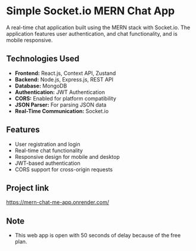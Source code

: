# Simple Socket.io MERN Chat App

A real-time chat application built using the MERN stack with Socket.io. The application features user authentication, and chat functionality, and is mobile responsive.

## Technologies Used

- **Frontend:** React.js, Context API, Zustand
- **Backend:** Node.js, Express.js, REST API
- **Database:** MongoDB
- **Authentication:** JWT Authentication
- **CORS:** Enabled for platform compatibility
- **JSON Parser:** For parsing JSON data
- **Real-Time Communication:** Socket.io

## Features

- User registration and login
- Real-time chat functionality
- Responsive design for mobile and desktop
- JWT-based authentication
- CORS support for cross-origin requests

## Project link

 https://mern-chat-me-app.onrender.com/

## Note
- This web app is open with 50 seconds of delay because of the free plan.
